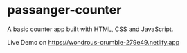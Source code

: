 # passanger-counter
A basic counter app built with HTML, CSS and JavaScript.

Live Demo on https://wondrous-crumble-279e49.netlify.app

